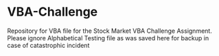 # VBA-Challenge
Repository for VBA file for the Stock Market VBA Challenge Assignment. 
Please ignore Alphabetical Testing file as was saved here for backup in case of catastrophic incident
